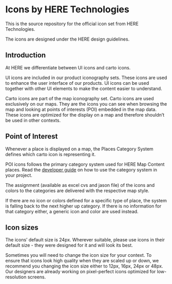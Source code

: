 # Icons by HERE Technologies

This is the source repository for the official icon set from HERE Technologies.

The icons are designed under the HERE design guidelines.

## Introduction

At HERE we differentiate between UI icons and carto icons. 
 
UI icons are included in our product iconography sets. These icons are used to enhance the user interface of our products. UI icons can be used together with other UI elements to make the content easier to understand. 

Carto icons are part of the map iconography set. Carto icons are used exclusively on our maps. They are the  icons you can see when browsing the map and looking at points of interests (POI) embedded in the map data. These icons are optimized for the display on a map and therefore shouldn’t be used in other contexts. 

## Point of Interest

Whenever a place is displayed on a map, the Places Category System defines which carto icon is representing it.  

POI icons follows the primary category system used for HERE Map Content places. Read the [developer guide](https://docs.in.here.com/static/24675/250052/html/topics-places/places-category-system-full.html) on how to use the category system in your project.

The assignment (available as excel cvs and jason file) of the icons and colors to the categories are delivered with the respective map style. 

If there are no icon or colors defined for a specific type of place, the system is falling back to the next higher up category. If there is no information for that category either, a generic icon and color are used instead. 
 

## Icon sizes 
 
The icons’ default size is 24px. Wherever suitable, please use icons in their default size - they were designed for it and will look its best.  

Sometimes you will need to change the icon size for your context. To ensure that icons look high quality when they are scaled up or down, we recommend you changing the icon size either to 12px, 16px, 24px or 48px. Our designers are already working on pixel-perfect icons optimized for low-resolution screens.